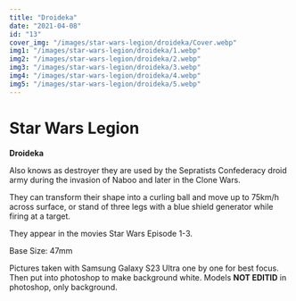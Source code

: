 ```yaml
---
title: "Droideka"
date: "2021-04-08"
id: "13"
cover_img: "/images/star-wars-legion/droideka/Cover.webp"
img1: "/images/star-wars-legion/droideka/1.webp"
img2: "/images/star-wars-legion/droideka/2.webp"
img3: "/images/star-wars-legion/droideka/3.webp"
img4: "/images/star-wars-legion/droideka/4.webp"
img5: "/images/star-wars-legion/droideka/5.webp"
---
```


# Star Wars Legion

**Droideka**

Also knows as destroyer they are used by the Sepratists Confederacy droid army during the invasion of Naboo and later in the Clone Wars.

They can transform their shape into a curling ball and move up to 75km/h across surface, or stand of three legs with a blue shield generator while firing at a target. 

They appear in the movies Star Wars Episode 1-3.

Base Size: 47mm

Pictures taken with Samsung Galaxy S23 Ultra one by one for best focus. Then put into photoshop to make background white. Models **NOT EDITID** in photoshop, only background.